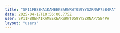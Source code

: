 ```yaml
---
title: "SP11FB8EHA1KAMEEKEARWRWT059YYSZRNAP75B4PA"
date: 2025-04-17T10:56:00.775Z
user: SP11FB8EHA1KAMEEKEARWRWT059YYSZRNAP75B4PA
layout: "users"
---
```

    